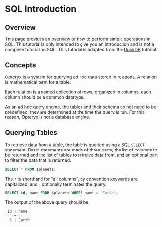 # SQL Introduction

## Overview

This page provides an overview of how to perform simple operations in SQL. This tutorial is only intended to give you an introduction and is not a complete tutorial on SQL. This tutorial is adapted from the [DuckDB](https://duckdb.org/docs/sql/introduction) tutorial.

## Concepts

Opteryx is a system for querying ad hoc data stored in [relations](https://en.wikipedia.org/wiki/Relation_(database)). A relation is mathematical term for a table.

Each relation is a named collection of rows, organized in columns, each column should be a common datatype. 

As an ad hoc query engine, the tables and their schema do not need to be predefined, they are determined at the time the query is run. For this reason, Opteryx is not a database engine.

## Querying Tables

To retrieve data from a table, the table is queried using a SQL `SELECT` statement. Basic statements are made of three parts; the list of columns to be returned and the list of tables to retreive data from, and an optional part to filter the data that is returned.

~~~sql
SELECT * FROM $planets;
~~~

The `*` is shorthand for "all columns", by convention keywords are capitalized, and `;` optionally terminates the query.

~~~sql
SELECT id, name FROM $planets WHERE name = 'Earth';
~~~

The output of the above query should be 

~~~
 id	| name
----+-------
  3	| Earth
~~~